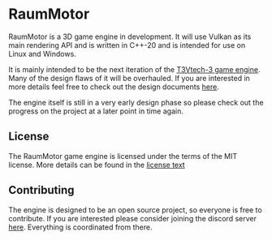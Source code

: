 # RaumMotor

RaumMotor is a 3D game engine in development. It will use Vulkan as its main rendering API and is written in C++-20 and is intended for use on Linux and Windows.

It is mainly intended to be the next iteration of the [T3Vtech-3 game engine](https://github.com/tevoran/T3Vtech-3). Many of the design flaws of it will be overhauled. If you are interested in more details feel free to check out the design documents [here](doc/).

The engine itself is still in a very early design phase so please check out the progress on the project at a later point in time again.

## License

The RaumMotor game engine is licensed under the terms of the MIT license. More details can be found in the [license text](LICENSE)

## Contributing

The engine is designed to be an open source project, so everyone is free to contribute. If you are interested please consider joining the discord server [here](https://discord.gg/RdaQCD5ajm). Everything is coordinated from there.
